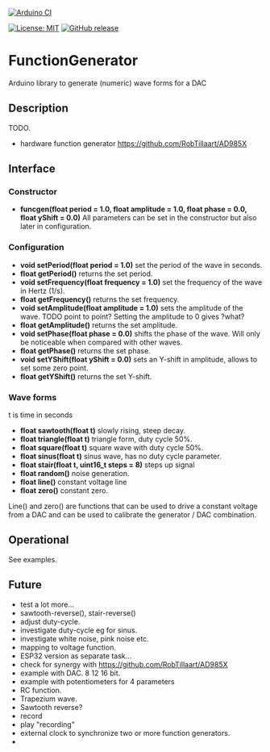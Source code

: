 
[![Arduino CI](https://github.com/RobTillaart/FunctionGenerator/workflows/Arduino%20CI/badge.svg)](https://github.com/marketplace/actions/arduino_ci)

[![License: MIT](https://img.shields.io/badge/license-MIT-green.svg)](https://github.com/RobTillaart/FunctionGenerator/blob/master/LICENSE)
[![GitHub release](https://img.shields.io/github/release/RobTillaart/FunctionGenerator.svg?maxAge=3600)](https://github.com/RobTillaart/FunctionGenerator/releases)


# FunctionGenerator

Arduino library to generate (numeric) wave forms for a DAC


## Description

TODO.

- hardware function generator https://github.com/RobTillaart/AD985X

## Interface


### Constructor

- **funcgen(float period = 1.0, float amplitude = 1.0, float phase = 0.0, float yShift = 0.0)**
All parameters can be set in the constructor but also later in configuration.


### Configuration

- **void  setPeriod(float period = 1.0)** set the period of the wave in seconds. 
- **float getPeriod()** returns the set period.
- **void  setFrequency(float frequency = 1.0)** set the frequency of the wave in Hertz (1/s).
- **float getFrequency()** returns the set frequency.
- **void  setAmplitude(float amplitude = 1.0)** sets the amplitude of the wave. TODO point to point?
Setting the amplitude to 0 gives ?what? 
- **float getAmplitude()** returns the set amplitude.
- **void  setPhase(float phase = 0.0)** shifts the phase of the wave. Will only be noticeable when 
compared with other waves.
- **float getPhase()** returns the set phase.
- **void  setYShift(float yShift = 0.0)** sets an Y-shift in amplitude, allows to set some zero point.
- **float getYShift()** returns the set Y-shift.


### Wave forms

t is time in seconds

- **float sawtooth(float t)** slowly rising, steep decay.
- **float triangle(float t)** triangle form, duty cycle 50%.
- **float square(float t)** square wave with duty cycle 50%.
- **float sinus(float t)** sinus wave, has no duty cycle parameter. 
- **float stair(float t, uint16_t steps = 8)** steps up signal
- **float random()** noise generation.
- **float line()** constant voltage line
- **float zero()** constant zero.

Line() and zero() are functions that can be used to drive a constant voltage from a DAC 
and can be used to calibrate the generator / DAC combination.


## Operational

See examples.


## Future

- test a lot more...
- sawtooth-reverse(), stair-reverse()
- adjust duty-cycle.
- investigate duty-cycle eg for sinus.
- investigate white noise, pink noise etc.
- mapping to voltage function.
- ESP32 version as separate task...
- check for synergy with https://github.com/RobTillaart/AD985X
- example with DAC. 8 12 16 bit.
- example with potentiometers for 4 parameters
- RC function.
- Trapezium wave.
- Sawtooth reverse?
- record
- play "recording"
- external clock to synchronize two or more function generators.
- 


